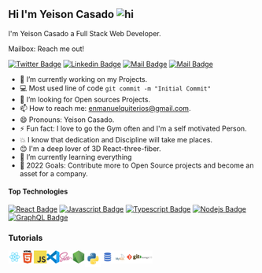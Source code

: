 ## Hi I'm Yeison Casado <img src="https://user-images.githubusercontent.com/1303154/88677602-1635ba80-d120-11ea-84d8-d263ba5fc3c0.gif" width="28px" alt="hi">

I'm Yeison Casado a Full Stack Web Developer.

Mailbox: Reach me out!

[![Twitter Badge](https://img.shields.io/badge/-@casado_yeison-1ca0f1?style=flat&labelColor=1ca0f1&logo=twitter&logoColor=white&link=https://twitter.com/YeisonCasado)](https://twitter.com/casado_yeison) [![Linkedin Badge](https://img.shields.io/badge/-YeisonCasado-0e76a8?style=flat&labelColor=0e76a8&logo=linkedin&logoColor=white)](https://www.linkedin.com/in/yeisoncasado-695/) [![Mail Badge](https://img.shields.io/badge/-@yeison_devr-e84393?style=flat&labelColor=e84393&logo=instagram&logoColor=white)](https://www.instagram.com/yeison_dev695/) [![Mail Badge](https://img.shields.io/badge/-YeisonCasado-c0392b?style=flat&labelColor=c0392b&logo=gmail&logoColor=white)](mailto:enmanuelquiterios@gmail.com)

- 🔭 I’m currently working on my Projects.
- :computer: Most used line of code `git commit -m "Initial Commit"`
- 🤔 I’m looking for Open sources Projects.
- 📫 How to reach me: enmanuelquiterios@gmail.com.
- 😄 Pronouns: Yeison Casado.
- ⚡ Fun fact: I love to go the Gym often and I'm a self motivated Person.
- 💥 I know that dedication and Discipline will take me places.
- 😊 I'm a deep lover of 3D React-three-fiber.
- 🌱 I’m currently learning everything
- 🥅 2022 Goals: Contribute more to Open Source projects and become an asset for a company.

#### Top Technologies

<!-- TODO: Make technologies links takes you to repositories -->

[![React Badge](https://img.shields.io/badge/-React-61DBFB?style=for-the-badge&labelColor=black&logo=react&logoColor=61DBFB)](#) [![Javascript Badge](https://img.shields.io/badge/-Javascript-F0DB4F?style=for-the-badge&labelColor=black&logo=javascript&logoColor=F0DB4F)](#) [![Typescript Badge](https://img.shields.io/badge/-Typescript-007acc?style=for-the-badge&labelColor=black&logo=typescript&logoColor=007acc)](#) [![Nodejs Badge](https://img.shields.io/badge/-Nodejs-3C873A?style=for-the-badge&labelColor=black&logo=node.js&logoColor=3C873A)](#) [![GraphQL Badge](https://img.shields.io/badge/-GraphQl-e535ab?style=for-the-badge&labelColor=black&logo=node.js&logoColor=e535ab)](#)

### Tutorials

<img align="left" alt="React" width="26px" src="https://raw.githubusercontent.com/github/explore/80688e429a7d4ef2fca1e82350fe8e3517d3494d/topics/react/react.png" />

<img align="left" alt="HTML5" width="26px" src="https://raw.githubusercontent.com/github/explore/80688e429a7d4ef2fca1e82350fe8e3517d3494d/topics/html/html.png" />

<img align="left" alt="JavaScript" width="26px" src="https://raw.githubusercontent.com/github/explore/80688e429a7d4ef2fca1e82350fe8e3517d3494d/topics/javascript/javascript.png" />

<img align="left" alt="Visual Studio Code" width="26px" src="https://raw.githubusercontent.com/github/explore/80688e429a7d4ef2fca1e82350fe8e3517d3494d/topics/visual-studio-code/visual-studio-code.png" />

<img align="left" alt="Sass" width="26px" src="https://raw.githubusercontent.com/github/explore/80688e429a7d4ef2fca1e82350fe8e3517d3494d/topics/sass/sass.png" />

<img align="left" alt="Node.js" width="26px" src="https://raw.githubusercontent.com/github/explore/80688e429a7d4ef2fca1e82350fe8e3517d3494d/topics/nodejs/nodejs.png" />

<img align="left" alt="Python" width="33px" src="https://raw.githubusercontent.com/github/explore/80688e429a7d4ef2fca1e82350fe8e3517d3494d/topics/python/python.png" />

<img align="left" alt="SQL" width="26px" src="https://raw.githubusercontent.com/github/explore/80688e429a7d4ef2fca1e82350fe8e3517d3494d/topics/sql/sql.png" />

<img align="left" alt="MySQL" width="26px" src="https://raw.githubusercontent.com/github/explore/80688e429a7d4ef2fca1e82350fe8e3517d3494d/topics/mysql/mysql.png" />

<img align="left" alt="Git" width="26px" src="https://raw.githubusercontent.com/github/explore/80688e429a7d4ef2fca1e82350fe8e3517d3494d/topics/git/git.png" />

<img align="left" alt="MongoDB" width="26px" src="https://raw.githubusercontent.com/github/explore/80688e429a7d4ef2fca1e82350fe8e3517d3494d/topics/mongodb/mongodb.png" />

<br />
<br />
